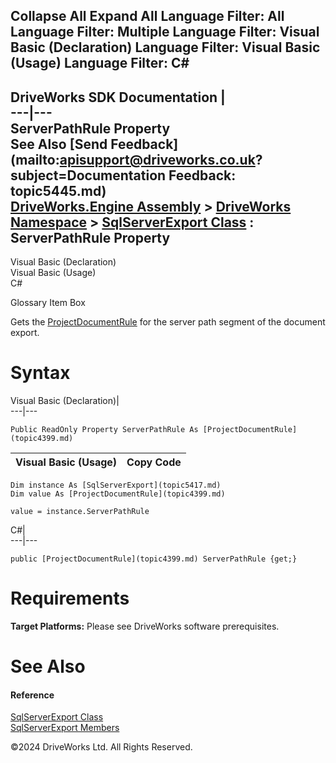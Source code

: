        

 Collapse All Expand All  Language Filter: All  Language Filter: Multiple  Language Filter: Visual Basic (Declaration) Language Filter: Visual Basic (Usage) Language Filter: C#  
---  
DriveWorks SDK Documentation  |   
---|---  
ServerPathRule Property   
See Also [Send Feedback](mailto:apisupport@driveworks.co.uk?subject=Documentation Feedback: topic5445.md)  
[DriveWorks.Engine Assembly](topic2156.md) > [DriveWorks Namespace](topic2159.md) > [SqlServerExport Class](topic5417.md) : ServerPathRule Property  
---  
  
Visual Basic (Declaration)    
Visual Basic (Usage)    
C# 

Glossary Item Box

Gets the [ProjectDocumentRule](topic4399.md) for the server path segment of the document export. 

# Syntax

Visual Basic (Declaration)|   
---|---  
      
    
    Public ReadOnly Property ServerPathRule As [ProjectDocumentRule](topic4399.md)  
  
Visual Basic (Usage)| Copy Code  
---|---  
      
    
    Dim instance As [SqlServerExport](topic5417.md)
    Dim value As [ProjectDocumentRule](topic4399.md)
     
    value = instance.ServerPathRule  
  
C#|   
---|---  
      
    
    public [ProjectDocumentRule](topic4399.md) ServerPathRule {get;}  
  
# Requirements

**Target Platforms:** Please see DriveWorks software prerequisites.

# See Also

#### Reference

[SqlServerExport Class](topic5417.md)   
[SqlServerExport Members](topic5418.md)

©2024 DriveWorks Ltd. All Rights Reserved.

